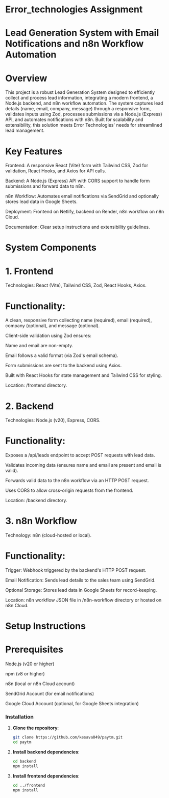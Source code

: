 # Error_technologies Assignment

# Lead Generation System with Email Notifications and n8n Workflow Automation 

# Overview

This project is a robust Lead Generation System designed to efficiently collect and process lead information, integrating a modern frontend, a Node.js backend, and n8n workflow automation. The system captures lead details (name, email, company, message) through a responsive form, validates inputs using Zod, processes submissions via a Node.js (Express) API, and automates notifications with n8n. Built for scalability and extensibility, this solution meets Error Technologies' needs for streamlined lead management.

# Key Features





 Frontend: A responsive React (Vite) form with Tailwind CSS, Zod for validation, React Hooks, and Axios for API calls.



 Backend: A Node.js (Express) API with CORS support to handle form submissions and forward data to n8n.



 n8n Workflow: Automates email notifications via SendGrid and optionally stores lead data in Google Sheets.



 Deployment: Frontend on Netlify, backend on Render, n8n workflow on n8n Cloud.



Documentation: Clear setup instructions and extensibility guidelines.


# System Components

# 1. Frontend





Technologies: React (Vite), Tailwind CSS, Zod, React Hooks, Axios.



# Functionality:





A clean, responsive form collecting name (required), email (required), company (optional), and message (optional).



Client-side validation using Zod ensures:





Name and email are non-empty.



Email follows a valid format (via Zod's email schema).



Form submissions are sent to the backend using Axios.



Built with React Hooks for state management and Tailwind CSS for styling.



Location: /frontend directory.


# 2. Backend





Technologies: Node.js (v20), Express, CORS.



# Functionality:





Exposes a /api/leads endpoint to accept POST requests with lead data.



Validates incoming data (ensures name and email are present and email is valid).



Forwards valid data to the n8n workflow via an HTTP POST request.



Uses CORS to allow cross-origin requests from the frontend.



Location: /backend directory.

# 3. n8n Workflow





Technology: n8n (cloud-hosted or local).



# Functionality:





Trigger: Webhook triggered by the backend's HTTP POST request.



Email Notification: Sends lead details to the sales team using SendGrid.



Optional Storage: Stores lead data in Google Sheets for record-keeping.



Location: n8n workflow JSON file in /n8n-workflow directory or hosted on n8n Cloud.



# Setup Instructions

# Prerequisites





Node.js (v20 or higher)



npm (v8 or higher)



n8n (local or n8n Cloud account)



SendGrid Account (for email notifications)



Google Cloud Account (optional, for Google Sheets integration)

### Installation

1. **Clone the repository**:

   ```sh
   git clone https://github.com/kesava049/paytm.git
   cd paytm
   ```

2. **Install backend dependencies**:

   ```sh
   cd backend
   npm install
   ```

3. **Install frontend dependencies**:

   ```sh
   cd ../frontend
   npm install
   ```








